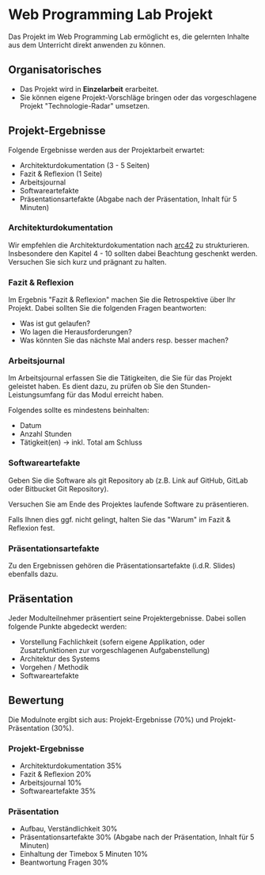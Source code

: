 # Web Programming Lab Projekt

Das Projekt im Web Programming Lab ermöglicht es, die gelernten Inhalte aus dem Unterricht direkt anwenden zu können.

## Organisatorisches

* Das Projekt wird in **Einzelarbeit** erarbeitet.
* Sie können eigene Projekt-Vorschläge bringen oder das vorgeschlagene Projekt "Technologie-Radar" umsetzen.

## Projekt-Ergebnisse

Folgende Ergebnisse werden aus der Projektarbeit erwartet:

* Architekturdokumentation (3 - 5 Seiten)
* Fazit & Reflexion (1 Seite)
* Arbeitsjournal
* Softwareartefakte
* Präsentationsartefakte (Abgabe nach der Präsentation, Inhalt für 5 Minuten)

### Architekturdokumentation

Wir empfehlen die Architekturdokumentation nach [arc42](https://www.arc42.de/overview/) zu strukturieren. Insbesondere den Kapitel 4 - 10 sollten dabei Beachtung geschenkt werden. Versuchen Sie sich kurz und prägnant zu halten.

### Fazit & Reflexion

Im Ergebnis "Fazit & Reflexion" machen Sie die Retrospektive über Ihr Projekt. Dabei sollten Sie die folgenden Fragen beantworten:

* Was ist gut gelaufen?
* Wo lagen die Herausforderungen?
* Was könnten Sie das nächste Mal anders resp. besser machen?

### Arbeitsjournal

Im Arbeitsjournal erfassen Sie die Tätigkeiten, die Sie für das Projekt geleistet haben. Es dient dazu, zu prüfen ob Sie den Stunden-Leistungsumfang für das Modul erreicht haben.

Folgendes sollte es mindestens beinhalten:

* Datum
* Anzahl Stunden
* Tätigkeit(en) -> inkl. Total am Schluss

### Softwareartefakte

Geben Sie die Software als git Repository ab (z.B. Link auf GitHub, GitLab oder Bitbucket Git Repository).

Versuchen Sie am Ende des Projektes laufende Software zu präsentieren. 

Falls Ihnen dies ggf. nicht gelingt, halten Sie das "Warum" im Fazit & Reflexion fest.

### Präsentationsartefakte

Zu den Ergebnissen gehören die Präsentationsartefakte (i.d.R. Slides) ebenfalls dazu.

## Präsentation

Jeder Modulteilnehmer präsentiert seine Projektergebnisse. Dabei sollen folgende Punkte abgedeckt werden:

* Vorstellung Fachlichkeit (sofern eigene Applikation, oder Zusatzfunktionen zur vorgeschlagenen Aufgabenstellung)
* Architektur des Systems
* Vorgehen / Methodik 
* Softwareartefakte

## Bewertung

Die Modulnote ergibt sich aus: Projekt-Ergebnisse (70%) und Projekt-Präsentation (30%).

### Projekt-Ergebnisse

* Architekturdokumentation 35%
* Fazit & Reflexion 20%
* Arbeitsjournal 10%
* Softwareartefakte 35%

### Präsentation

* Aufbau, Verständlichkeit 30%
* Präsentationsartefakte 30% (Abgabe nach der Präsentation, Inhalt für 5 Minuten)
* Einhaltung der Timebox 5 Minuten 10%
* Beantwortung Fragen 30%
